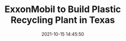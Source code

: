 ---
"title": "ExxonMobil to Build Plastic Recycling Plant in Texas"
"date": "2021-10-15 14:45:50"
"feed_name": "RIGZONE"
"feed_website": "http://www.rigzone.com/"
"feed_rss": "http://www.rigzone.com/news/rss/rigzone_latest.aspx"
"link": "https://www.rigzone.com/news/exxonmobil_to_build_plastic_recycling_plant_in_texas-15-oct-2021-166735-article/?rss=true"
"source": "None"
"file": "_posts/2021-1-1-2befb44dc380eb4934e4b24ff6054533c5f9329f.md"
"accident": "0"
"drilling": "0"
"dead": "0"
"injured": "0"
"arrested": "0"
"place": "unknown place"
"where": "unknown site"
"causes": "unknown"
"place_uri": "unknown place"
---